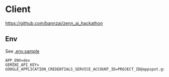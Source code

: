 
# Client
https://github.com/bannzai/zenn_ai_hackathon

## Env
See [.env.sample](./functions/.env.sample)

```
APP_ENV=dev
GEMINI_API_KEY=
GOOGLE_APPLICATION_CREDENTIALS_SERVICE_ACCOUNT_ID=PROJECT_ID@appspot.gserviceaccount.com
```
